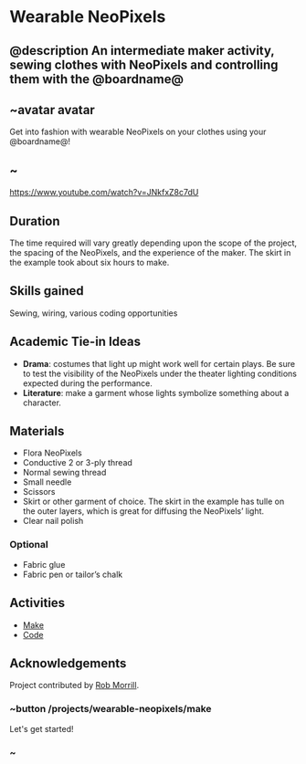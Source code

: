 
# Wearable NeoPixels

## @description An intermediate maker activity, sewing clothes with NeoPixels and controlling them with the @boardname@  

## ~avatar avatar

Get into fashion with wearable NeoPixels on your clothes using your @boardname@!

## ~

https://www.youtube.com/watch?v=JNkfxZ8c7dU

## Duration

The time required will vary greatly depending upon the scope of the project, the spacing of the NeoPixels, and the experience of the maker. The skirt in the example took about six hours to make.

## Skills gained

Sewing, wiring, various coding opportunities

## Academic Tie-in Ideas

* **Drama**: costumes that light up might work well for certain plays. Be sure to test the visibility of the NeoPixels under the theater lighting conditions expected during the performance.
* **Literature**: make a garment whose lights symbolize something about a character.

## Materials 

* Flora NeoPixels
* Conductive 2 or 3-ply thread
* Normal sewing thread 
* Small needle
* Scissors
* Skirt or other garment of choice. The skirt in the example has tulle on the outer layers, which is great for diffusing the NeoPixels’ light.
* Clear nail polish

### Optional

* Fabric glue
* Fabric pen or tailor’s chalk

## Activities

* [Make](/projects/wearable-neopixels/make)  
* [Code](/projects/wearable-neopixels/code)  

## Acknowledgements

Project contributed by [Rob Morrill](http://www.robmorrill.com).

### ~button /projects/wearable-neopixels/make

Let's get started!

### ~
